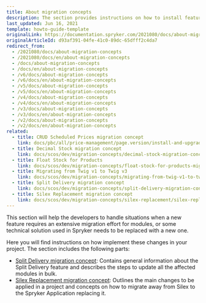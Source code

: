 ```yaml
---
title: About migration concepts
description: The section provides instructions on how to install features in your project- Split Delivery, Silex Replacement, CRUD Scheduled Prices,  and Decimal Stock.
last_updated: Jun 16, 2021
template: howto-guide-template
originalLink: https://documentation.spryker.com/2021080/docs/about-migration-concepts
originalArticleId: d93af391-04fe-41c0-89dc-65dfff2c4da7
redirect_from:
  - /2021080/docs/about-migration-concepts
  - /2021080/docs/en/about-migration-concepts
  - /docs/about-migration-concepts
  - /docs/en/about-migration-concepts
  - /v6/docs/about-migration-concepts
  - /v6/docs/en/about-migration-concepts
  - /v5/docs/about-migration-concepts
  - /v5/docs/en/about-migration-concepts
  - /v4/docs/about-migration-concepts
  - /v4/docs/en/about-migration-concepts
  - /v3/docs/about-migration-concepts
  - /v3/docs/en/about-migration-concepts
  - /v2/docs/about-migration-concepts
  - /v2/docs/en/about-migration-concepts
related:
  - title: CRUD Scheduled Prices migration concept
    link: docs/pbc/all/price-management/page.version/install-and-upgrade/upgrade-modules/upgrade-to-crud-scheduled-prices.html
  - title: Decimal Stock migration concept
    link: docs/scos/dev/migration-concepts/decimal-stock-migration-concept.html
  - title: Float Stock for Products
    link: docs/scos/dev/migration-concepts/float-stock-for-products-migration-concept.html
  - title: Migrating from Twig v1 to Twig v3
    link: docs/scos/dev/migration-concepts/migrating-from-twig-v1-to-twig-v3.html
  - title: Split Delivery migration concept
    link: docs/scos/dev/migration-concepts/split-delivery-migration-concept.html
  - title: Silex Replacement migration concept
    link: docs/scos/dev/migration-concepts/silex-replacement/silex-replacement.html
---
```


This section will help the developers to handle situations when a new feature requires an extensive migration effort for modules, or some technical solution used in Spryker needs to be replaced with a new one.

Here you will find instructions on how implement these changes in your project. The section includes the following parts:

* [Split Delivery migration concept](/docs/scos/dev/migration-concepts/split-delivery-migration-concept.html): Contains general information about the Split Delivery feature and describes the steps to update all the affected modules in bulk.
* [Silex Replacement migration concept](/docs/scos/dev/migration-concepts/silex-replacement/silex-replacement.html): Outlines the main changes to be applied in a project and concepts on how to migrate away from Silex to the Spryker Application replacing it.
